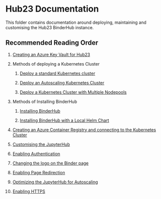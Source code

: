 # Hub23 Documentation

This folder contains documentation around deploying, maintaining and customising the Hub23 BinderHub instance.

## Recommended Reading Order

1. [Creating an Azure Key Vault for Hub23](./01-azure-keyvault.md)

2. Methods of deploying a Kubernetes Cluster

   1. [Deploy a standard Kubernetes cluster](./02i-deploy-standard-k8s-cluster.md)

   2. [Deploy an Autoscaling Kubernetes Cluster](./02ii-deploy-autoscaling-k8s-cluster.md)

   3. [Deploy a Kubernetes Cluster with Multiple Nodepools](./02iii-deploy-k8s-cluster-multiple-nodepools.md)

3. Methods of Installing BinderHub

    1. [Installing BinderHub](./03i-installing-binderhub.md)

    2. [Installing BinderHub with a Local Helm Chart](./03ii-installing-binderhub-local-helm-chart.md)

4. [Creating an Azure Container Registry and connecting to the Kubernetes Cluster](./04-create-azure-container-registry.md)

5. [Customising the JupyterHub](./05-customise-jupyterhub.md)

6. [Enabling Authentication](./06-enabling-authentication.md)

7. [Changing the logo on the Binder page](./07-changing-logo.md)

8. [Enabling Page Redirection](./08-enabling-page-redirection.md)

9. [Optimizing the JupyterHub for Autoscaling](./09-optimising-autoscaling.md)

10. [Enabling HTTPS](./10-enabling-https.md)
